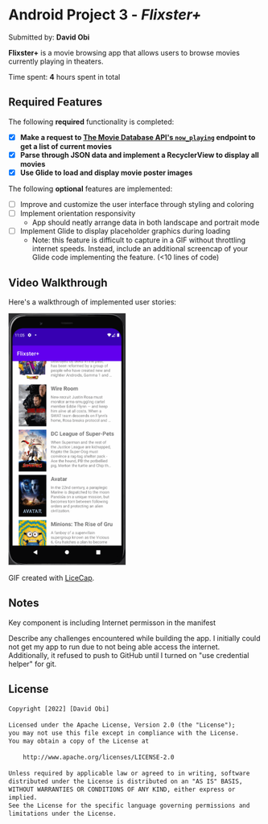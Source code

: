 # Android Project 3 - *Flixster+*

Submitted by: **David Obi**

**Flixster+** is a movie browsing app that allows users to browse movies currently playing in theaters.

Time spent: **4** hours spent in total

## Required Features

The following **required** functionality is completed:

- [X] **Make a request to [The Movie Database API's `now_playing`](https://developers.themoviedb.org/3/movies/get-now-playing) endpoint to get a list of current movies**
- [X] **Parse through JSON data and implement a RecyclerView to display all movies**
- [X] **Use Glide to load and display movie poster images**

The following **optional** features are implemented:

- [ ] Improve and customize the user interface through styling and coloring
- [ ] Implement orientation responsivity
  - App should neatly arrange data in both landscape and portrait mode
- [ ] Implement Glide to display placeholder graphics during loading
  - Note: this feature is difficult to capture in a GIF without throttling internet speeds.  Instead, include an additional screencap of your Glide code implementing the feature.  (<10 lines of code)


## Video Walkthrough

Here's a walkthrough of implemented user stories:

<img src='walkthrough.gif' title='Video Walkthrough' height='500px' alt='Video Walkthrough' />

<!-- Replace this with whatever GIF tool you used! -->
GIF created with [LiceCap](http://www.cockos.com/licecap/).  
<!-- Recommended tools:
[Kap](https://getkap.co/) for macOS
[ScreenToGif](https://www.screentogif.com/) for Windows
[peek](https://github.com/phw/peek) for Linux. -->

## Notes
Key component is including Internet permisson in the manifest

Describe any challenges encountered while building the app.
I initially could not get my app to run due to not being able access the internet. Additionally, it refused to push to GitHub until I turned on "use credential helper" for git.

## License

    Copyright [2022] [David Obi]

    Licensed under the Apache License, Version 2.0 (the "License");
    you may not use this file except in compliance with the License.
    You may obtain a copy of the License at

        http://www.apache.org/licenses/LICENSE-2.0

    Unless required by applicable law or agreed to in writing, software
    distributed under the License is distributed on an "AS IS" BASIS,
    WITHOUT WARRANTIES OR CONDITIONS OF ANY KIND, either express or implied.
    See the License for the specific language governing permissions and
    limitations under the License.
